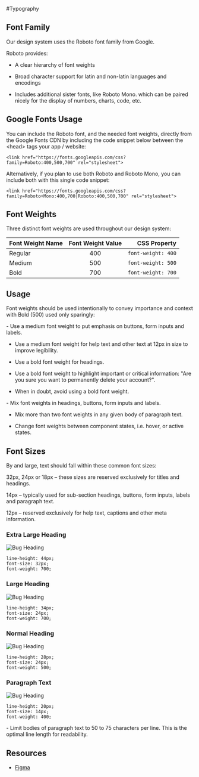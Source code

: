 #Typography

## Font Family
Our design system uses the Roboto font family from Google.

Roboto provides:

- A clear hierarchy of font weights

- Broad character support for latin and non-latin languages and encodings

- Includes additional sister fonts, like Roboto Mono. which can be paired nicely for the display of numbers, charts, code, etc.

## Google Fonts Usage
You can include the Roboto font, and the needed font weights, directly from the Google Fonts CDN by including the code snippet below between the &lt;head&gt; tags  your app / website:

```
<link href="https://fonts.googleapis.com/css?family=Roboto:400,500,700" rel="stylesheet">
```

Alternatively, if you plan to use both Roboto and Roboto Mono, you can include both with this single code snippet:
```
<link href="https://fonts.googleapis.com/css?family=Roboto+Mono:400,700|Roboto:400,500,700" rel="stylesheet">
```

## Font Weights

Three distinct font weights are used throughout our design system:

| Font Weight Name        | Font Weight Value           | CSS Property  |
| ------------- |:-------------:| -----:|
| Regular      | 400 | `font-weight: 400` |
| Medium      | 500      |  `font-weight: 500` |
| Bold | 700      |    `font-weight: 700` |


## Usage
Font weights should be used intentionally to convey importance and context with Bold (500) used only sparingly:


<InfoCard title='Do:' color='green'>
- Use a medium font weight to put emphasis on buttons, form inputs and labels.

- Use a medium font weight for help text and other text at 12px in size to improve legibility.

- Use a bold font weight for headings.

- Use a bold font weight to highlight important or critical information: "Are you sure you want to permanently delete your account?".

- When in doubt, avoid using a bold font weight.
</InfoCard>


<InfoCard title='Do not:' color='red'>
- Mix font weights in headings, buttons, form inputs and labels.

- Mix more than two font weights in any given body of paragraph text.

- Change font weights between component states, i.e. hover, or active states.
</InfoCard>


## Font Sizes
By and large, text should fall within these common font sizes:

32px, 24px or 18px – these sizes are reserved exclusively for titles and headings.

14px – typically used for sub-section headings, buttons, form inputs, labels and paragraph text.

12px – reserved exclusively for help text, captions and other meta information.

### Extra Large Heading

![Bug Heading](https://blobscdn.gitbook.com/v0/b/gitbook-28427.appspot.com/o/assets%2F-LFNym8ScnaWKWBQFWTw%2F-LF_HiBjfkjWR-ToO8rp%2F-LF_bUbyoXzlJIjpIBmd%2Fheading-xl%402x.png?alt=media&token=c2745a1e-fab1-4d6c-9892-81b3e43ea929)

```
line-height: 44px;
font-size: 32px;
font-weight: 700;
```

### Large Heading

![Bug Heading](https://blobscdn.gitbook.com/v0/b/gitbook-28427.appspot.com/o/assets%2F-LFNym8ScnaWKWBQFWTw%2F-LF_HiBjfkjWR-ToO8rp%2F-LF_bhIkhgXe1u3fEhxx%2Fheading-lg%402x.png?alt=media&token=7ed845e2-dce8-4a2c-a0ef-401d82f1f60c)

```
line-height: 34px;
font-size: 24px;
font-weight: 700;
```


### Normal Heading

![Bug Heading](https://blobscdn.gitbook.com/v0/b/gitbook-28427.appspot.com/o/assets%2F-LFNym8ScnaWKWBQFWTw%2F-LF_HiBjfkjWR-ToO8rp%2F-LF_bwcUWLb-FMqD4JFy%2Fheading-med%402x.png?alt=media&token=202e8dd6-08c0-4aa1-a87c-dd38e8d89f96)

```
line-height: 28px;
font-size: 24px;
font-weight: 500;
```

### Paragraph Text

![Bug Heading](https://blobscdn.gitbook.com/v0/b/gitbook-28427.appspot.com/o/assets%2F-LFNym8ScnaWKWBQFWTw%2F-LF_HiBjfkjWR-ToO8rp%2F-LF_cPMP4L1-FqQxBLZ_%2Fparagraph%402x.png?alt=media&token=96919fc7-507a-4b31-8cb7-36d5375b980e)

```
line-height: 20px;
font-size: 14px;
font-weight: 400;
```


<InfoCard title='Do:' color='green'>
- Limit bodies of paragraph text to 50 to 75 characters per line. This is the optimal line length for readability.
</InfoCard>


## Resources
- [Figma](https://www.figma.com/file/Zlx2ZAx6xxJwYtXUORQYb7TK/BDS-Typography?node-id=0%3A1)
